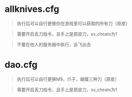 # allknives.cfg
> 执行后可以自行更换你在游戏里可以获取的所有刀（原皮）

> 需要开启丢刀指令，且手上是原皮刀，sv_cheats为1

> 不要在他人的服务器中执行，会飞出去

# dao.cfg
> 执行后可以自行更换M9，爪子，蝴蝶三种刀（原皮）

> 需要开启丢刀指令，且手上是原皮刀，sv_cheats为1
